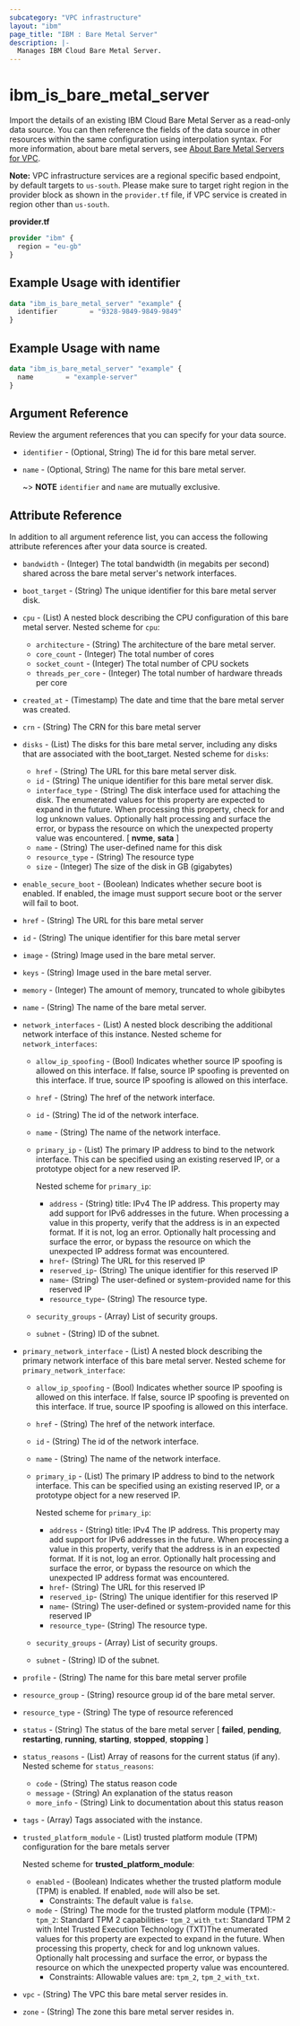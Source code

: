 ```yaml
---
subcategory: "VPC infrastructure"
layout: "ibm"
page_title: "IBM : Bare Metal Server"
description: |-
  Manages IBM Cloud Bare Metal Server.
---
```


# ibm\_is_bare_metal_server

Import the details of an existing IBM Cloud Bare Metal Server as a read-only data source. You can then reference the fields of the data source in other resources within the same configuration using interpolation syntax. For more information, about bare metal servers, see [About Bare Metal Servers for VPC](https://cloud.ibm.com/docs/vpc?topic=vpc-about-bare-metal-servers).

**Note:** 
VPC infrastructure services are a regional specific based endpoint, by default targets to `us-south`. Please make sure to target right region in the provider block as shown in the `provider.tf` file, if VPC service is created in region other than `us-south`.

**provider.tf**

```terraform
provider "ibm" {
  region = "eu-gb"
}
```

## Example Usage with identifier

```terraform
data "ibm_is_bare_metal_server" "example" {
  identifier        = "9328-9849-9849-9849"
}
```

## Example Usage with name
```terraform
data "ibm_is_bare_metal_server" "example" {
  name        = "example-server"
}
```

## Argument Reference

Review the argument references that you can specify for your data source.

- `identifier` - (Optional, String) The id for this bare metal server.
- `name` - (Optional, String) The name for this bare metal server.

  ~> **NOTE**
    `identifier` and `name` are mutually exclusive.

## Attribute Reference

In addition to all argument reference list, you can access the following attribute references after your data source is created. 

- `bandwidth` - (Integer) The total bandwidth (in megabits per second) shared across the bare metal server's network interfaces.
- `boot_target` - (String) The unique identifier for this bare metal server disk.
- `cpu` - (List) A nested block describing the CPU configuration of this bare metal server.
  Nested scheme for `cpu`:
    - `architecture` - (String) The architecture of the bare metal server.
    - `core_count` - (Integer) The total number of cores
    - `socket_count` - (Integer) The total number of CPU sockets
    - `threads_per_core` - (Integer) The total number of hardware threads per core
- `created_at` - (Timestamp) The date and time that the bare metal server was created.
- `crn` - (String) The CRN for this bare metal server
- `disks` - (List) The disks for this bare metal server, including any disks that are associated with the boot_target.
  Nested scheme for `disks`:
    - `href` - (String) The URL for this bare metal server disk.
    - `id` - (String) The unique identifier for this bare metal server disk.
    - `interface_type` - (String) The disk interface used for attaching the disk. The enumerated values for this property are expected to expand in the future. When processing this property, check for and log unknown values. Optionally halt processing and surface the error, or bypass the resource on which the unexpected property value was encountered. [ **nvme**, **sata** ]
    - `name` - (String) The user-defined name for this disk
    - `resource_type` - (String) The resource type
    - `size` - (Integer) The size of the disk in GB (gigabytes)
- `enable_secure_boot` - (Boolean) Indicates whether secure boot is enabled. If enabled, the image must support secure boot or the server will fail to boot.
- `href` - (String) The URL for this bare metal server
- `id` - (String) The unique identifier for this bare metal server
- `image` - (String) Image used in the bare metal server.
- `keys` - (String) Image used in the bare metal server.
- `memory` - (Integer) The amount of memory, truncated to whole gibibytes
- `name` - (String) The name of the bare metal server.
- `network_interfaces` - (List) A nested block describing the additional network interface of this instance.
  Nested scheme for `network_interfaces`:
    - `allow_ip_spoofing` - (Bool) Indicates whether source IP spoofing is allowed on this interface. If false, source IP spoofing is prevented on this interface. If true, source IP spoofing is allowed on this interface.
    - `href` - (String) The href of the network interface.
    - `id` - (String) The id of the network interface.
    - `name` - (String) The name of the network interface.
    - `primary_ip` - (List) The primary IP address to bind to the network interface. This can be specified using an existing reserved IP, or a prototype object for a new reserved IP.

      Nested scheme for `primary_ip`:
        - `address` - (String) title: IPv4 The IP address. This property may add support for IPv6 addresses in the future. When processing a value in this property, verify that the address is in an expected format. If it is not, log an error. Optionally halt processing and surface the error, or bypass the resource on which the unexpected IP address format was encountered.
        - `href`- (String) The URL for this reserved IP
        - `reserved_ip`- (String) The unique identifier for this reserved IP
        - `name`- (String) The user-defined or system-provided name for this reserved IP
        - `resource_type`- (String) The resource type.

    - `security_groups` -  (Array) List of security groups.
    - `subnet` -  (String) ID of the subnet.
- `primary_network_interface` - (List) A nested block describing the primary network interface of this bare metal server.
  Nested scheme for `primary_network_interface`:
    - `allow_ip_spoofing` - (Bool) Indicates whether source IP spoofing is allowed on this interface. If false, source IP spoofing is prevented on this interface. If true, source IP spoofing is allowed on this interface.
    - `href` - (String) The href of the network interface.
    - `id` - (String) The id of the network interface.
    - `name` - (String) The name of the network interface.
    - `primary_ip` - (List) The primary IP address to bind to the network interface. This can be specified using an existing reserved IP, or a prototype object for a new reserved IP.

      Nested scheme for `primary_ip`:
        - `address` - (String) title: IPv4 The IP address. This property may add support for IPv6 addresses in the future. When processing a value in this property, verify that the address is in an expected format. If it is not, log an error. Optionally halt processing and surface the error, or bypass the resource on which the unexpected IP address format was encountered.
        - `href`- (String) The URL for this reserved IP
        - `reserved_ip`- (String) The unique identifier for this reserved IP
        - `name`- (String) The user-defined or system-provided name for this reserved IP
        - `resource_type`- (String) The resource type.
    - `security_groups` -  (Array) List of security groups.
    - `subnet` -  (String) ID of the subnet.
- `profile` - (String) The name for this bare metal server profile
- `resource_group` - (String) resource group id of the bare metal server.
- `resource_type` - (String) The type of resource referenced
- `status` - (String) The status of the bare metal server [ **failed**, **pending**, **restarting**, **running**, **starting**, **stopped**, **stopping** ]
- `status_reasons` - (List) Array of reasons for the current status (if any).
  Nested scheme for `status_reasons`:
    - `code` - (String) The status reason code
    - `message` - (String) An explanation of the status reason
    - `more_info` - (String) Link to documentation about this status reason
- `tags` - (Array) Tags associated with the instance.
- `trusted_platform_module` - (List) trusted platform module (TPM) configuration for the bare metals server

  Nested scheme for **trusted_platform_module**:
    - `enabled` - (Boolean) Indicates whether the trusted platform module (TPM) is enabled. If enabled, `mode` will also be set.
      - Constraints: The default value is `false`.
    - `mode` - (String) The mode for the trusted platform module (TPM):- `tpm_2`: Standard TPM 2 capabilities- `tpm_2_with_txt`: Standard TPM 2 with Intel Trusted Execution Technology (TXT)The enumerated values for this property are expected to expand in the future. When processing this property, check for and log unknown values. Optionally halt processing and surface the error, or bypass the resource on which the unexpected property value was encountered.
      - Constraints: Allowable values are: `tpm_2`, `tpm_2_with_txt`.
- `vpc` - (String) The VPC this bare metal server resides in.
- `zone` - (String) The zone this bare metal server resides in.
